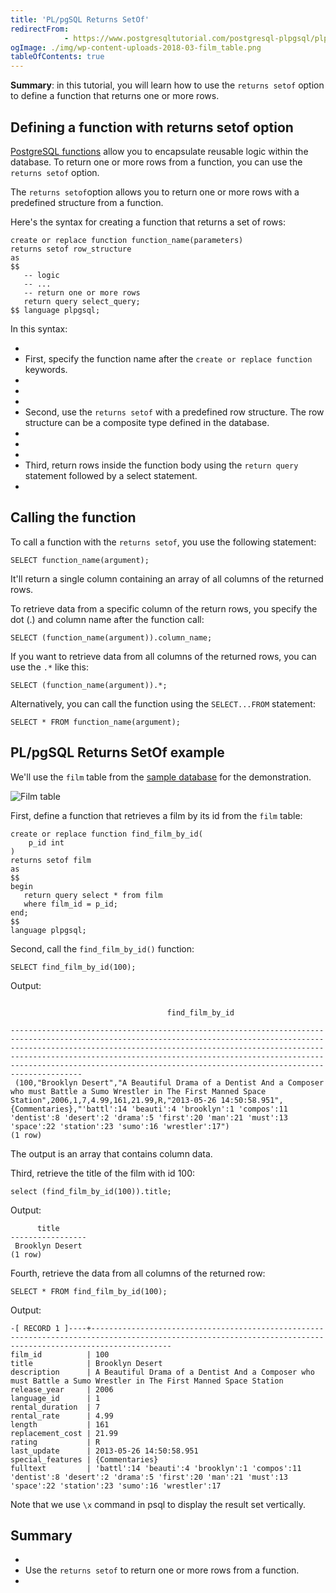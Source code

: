```yaml
---
title: 'PL/pgSQL Returns SetOf'
redirectFrom: 
            - https://www.postgresqltutorial.com/postgresql-plpgsql/plpgsql-returns-setof/
ogImage: ./img/wp-content-uploads-2018-03-film_table.png
tableOfContents: true
---
```



**Summary**: in this tutorial, you will learn how to use the `returns setof` option to define a function that returns one or more rows.





## Defining a function with returns setof option





[PostgreSQL functions](https://www.postgresqltutorial.com/postgresql-plpgsql/postgresql-create-function/) allow you to encapsulate reusable logic within the database. To return one or more rows from a function, you can use the `returns setof` option.





The `returns setof`option allows you to return one or more rows with a predefined structure from a function.





Here's the syntax for creating a function that returns a set of rows:





```
create or replace function function_name(parameters)
returns setof row_structure
as
$$
   -- logic
   -- ...
   -- return one or more rows
   return query select_query;
$$ language plpgsql;
```





In this syntax:





- 
- First, specify the function name after the `create or replace function` keywords.
- 
-
- 
- Second, use the `returns setof` with a predefined row structure. The row structure can be a composite type defined in the database.
- 
-
- 
- Third, return rows inside the function body using the `return query` statement followed by a select statement.
- 





## Calling the function





To call a function with the `returns setof`, you use the following statement:





```
SELECT function_name(argument);
```





It'll return a single column containing an array of all columns of the returned rows.





To retrieve data from a specific column of the return rows, you specify the dot (.) and column name after the function call:





```
SELECT (function_name(argument)).column_name;
```





If you want to retrieve data from all columns of the returned rows, you can use the `.*` like this:





```
SELECT (function_name(argument)).*;
```





Alternatively, you can call the function using the `SELECT...FROM` statement:





```
SELECT * FROM function_name(argument);
```





## PL/pgSQL Returns SetOf example





We'll use the `film` table from the [sample database](https://www.postgresqltutorial.com/postgresql-getting-started/postgresql-sample-database/) for the demonstration.





![Film table](./img/wp-content-uploads-2018-03-film_table.png)





First, define a function that retrieves a film by its id from the `film` table:





```
create or replace function find_film_by_id(
	p_id int
)
returns setof film
as
$$
begin
   return query select * from film
   where film_id = p_id;
end;
$$
language plpgsql;
```





Second, call the `find_film_by_id()` function:





```
SELECT find_film_by_id(100);
```





Output:





```

                                   find_film_by_id

------------------------------------------------------------------------------------------------------------------------------------------------------------------------------------------------------------------------------------------------------------------------------------------------------------------------------------------------------------------------------
 (100,"Brooklyn Desert","A Beautiful Drama of a Dentist And a Composer who must Battle a Sumo Wrestler in The First Manned Space Station",2006,1,7,4.99,161,21.99,R,"2013-05-26 14:50:58.951",{Commentaries},"'battl':14 'beauti':4 'brooklyn':1 'compos':11 'dentist':8 'desert':2 'drama':5 'first':20 'man':21 'must':13 'space':22 'station':23 'sumo':16 'wrestler':17")
(1 row)
```





The output is an array that contains column data.





Third, retrieve the title of the film with id 100:





```
select (find_film_by_id(100)).title;
```





Output:





```
      title
-----------------
 Brooklyn Desert
(1 row)
```





Fourth, retrieve the data from all columns of the returned row:





```
SELECT * FROM find_film_by_id(100);
```





Output:





```
-[ RECORD 1 ]----+--------------------------------------------------------------------------------------------------------------------------------------------------------------
film_id          | 100
title            | Brooklyn Desert
description      | A Beautiful Drama of a Dentist And a Composer who must Battle a Sumo Wrestler in The First Manned Space Station
release_year     | 2006
language_id      | 1
rental_duration  | 7
rental_rate      | 4.99
length           | 161
replacement_cost | 21.99
rating           | R
last_update      | 2013-05-26 14:50:58.951
special_features | {Commentaries}
fulltext         | 'battl':14 'beauti':4 'brooklyn':1 'compos':11 'dentist':8 'desert':2 'drama':5 'first':20 'man':21 'must':13 'space':22 'station':23 'sumo':16 'wrestler':17
```





Note that we use `\x` command in psql to display the result set vertically.





## Summary





- 
- Use the `returns setof` to return one or more rows from a function.
- 


